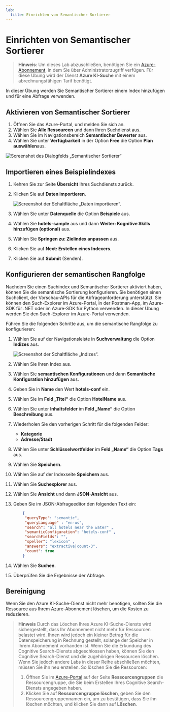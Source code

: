 ```yaml
---
lab:
  title: Einrichten von Semantischer Sortierer
---
```


# Einrichten von Semantischer Sortierer

> **Hinweis**: Um dieses Lab abzuschließen, benötigen Sie ein [Azure-Abonnement](https://azure.microsoft.com/free?azure-portal=true), in dem Sie über Administratorzugriff verfügen. Für diese Übung wird der Dienst **Azure KI-Suche** mit einem abrechnungsfähigen Tarif benötigt.

In dieser Übung werden Sie Semantischer Sortierer einem Index hinzufügen und für eine Abfrage verwenden.

## Aktivieren von Semantischer Sortierer

1. Öffnen Sie das Azure-Portal, und melden Sie sich an.
1. Wählen Sie **Alle Ressourcen** und dann Ihren Suchdienst aus.
1. Wählen Sie im Navigationsbereich **Semantischer Bewerter** aus.
1. Wählen Sie unter **Verfügbarkeit** in der Option **Free** die Option **Plan auswählen**aus.

![Screenshot des Dialogfelds „Semantischer Sortierer“](../media/semantic-search/semanticsearch.png)

## Importieren eines Beispielindexes

1. Kehren Sie zur Seite **Übersicht** Ihres Suchdiensts zurück.
1. Klicken Sie auf **Daten importieren**.

    ![Screenshot der Schaltfläche „Daten importieren“.](../media/semantic-search/importdata.png)

1. Wählen Sie unter **Datenquelle** die Option **Beispiele** aus.
1. Wählen Sie **hotels-sample** aus und dann **Weiter: Kognitive Skills hinzufügen (optional)** aus.
1. Wählen Sie **Springen zu: Zielindex anpassen** aus.
1. Klicken Sie auf **Next: Erstellen eines Indexers**.
1. Klicken Sie auf **Submit** (Senden).

## Konfigurieren der semantischen Rangfolge

Nachdem Sie einen Suchindex und Semantischer Sortierer aktiviert haben, können Sie die semantische Sortierung konfigurieren. Sie benötigen einen Suchclient, der Vorschau-APIs für die Abfrageanforderung unterstützt. Sie können den Such-Explorer im Azure-Portal, in der Postman-App, im Azure-SDK für .NET oder im Azure-SDK für Python verwenden. In dieser Übung werden Sie den Such-Explorer im Azure-Portal verwenden.

Führen Sie die folgenden Schritte aus, um die semantische Rangfolge zu konfigurieren:

1. Wählen Sie auf der Navigationsleiste in **Suchverwaltung** die Option **Indizes** aus.

    ![Screenshot der Schaltfläche „Indizes“.](../media/semantic-search/indexes.png)

1. Wählen Sie Ihren Index aus.
1. Wählen Sie **semantischen Konfigurationen** und dann **Semantische Konfiguration hinzufügen** aus.
1. Geben Sie in **Name** den Wert **hotels-conf** ein.
1. Wählen Sie im **Feld „Titel“** die Option **HotelName** aus.
1. Wählen Sie unter **Inhaltsfelder** im **Feld „Name“** die Option **Beschreibung** aus.
1. Wiederholen Sie den vorherigen Schritt für die folgenden Felder:
    - **Kategorie**
    - **Adresse/Stadt**
1. Wählen Sie unter **Schlüsselwortfelder** im **Feld „Name“** die Option **Tags** aus.
1. Wählen Sie **Speichern**.
1. Wählen Sie auf der Indexseite **Speichern** aus.
1. Wählen Sie **Suchexplorer** aus.
1. Wählen Sie **Ansicht** und dann **JSON-Ansicht** aus.
1. Geben Sie im JSON-Abfrageeditor den folgenden Text ein:

    ```json
        {
         "queryType": "semantic",
         "queryLanguage" : "en-us",
         "search": "all hotels near the water" , 
         "semanticConfiguration": "hotels-conf" , 
         "searchFields": "",
         "speller": "lexicon" , 
         "answers": "extractive|count-3",
         "count": true
        }
    ```

1. Wählen Sie **Suchen**.
1. Überprüfen Sie die Ergebnisse der Abfrage.

## Bereinigung

Wenn Sie den Azure KI-Suche-Dienst nicht mehr benötigen, sollten Sie die Ressource aus Ihrem Azure-Abonnement löschen, um die Kosten zu reduzieren.

>**Hinweis** Durch das Löschen Ihres Azure KI-Suche-Diensts wird sichergestellt, dass Ihr Abonnement nicht mehr für Ressourcen belastet wird. Ihnen wird jedoch ein kleiner Betrag für die Datenspeicherung in Rechnung gestellt, solange der Speicher in Ihrem Abonnement vorhanden ist. Wenn Sie die Erkundung des Cognitive Search-Diensts abgeschlossen haben, können Sie den Cognitive Search-Dienst und die zugehörigen Ressourcen löschen. Wenn Sie jedoch andere Labs in dieser Reihe abschließen möchten, müssen Sie ihn neu erstellen.
> So löschen Sie die Ressourcen:
> 1. Öffnen Sie im [Azure-Portal](https://portal.azure.com?azure-portal=true ) auf der Seite **Ressourcengruppen** die Ressourcengruppe, die Sie beim Erstellen Ihres Cognitive Search-Diensts angegeben haben.
> 1. Klicken Sie auf **Ressourcengruppe löschen**, geben Sie den Ressourcengruppennamen ein, um zu bestätigen, dass Sie ihn löschen möchten, und klicken Sie dann auf **Löschen**.
